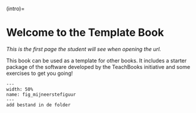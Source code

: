 (intro)=
# Welcome to the Template Book

_This is the first page the student will see when opening the url._

This book can be used as a template for other books. It includes a starter package of the software developed by the TeachBooks initiative and some exercises to get you going!

``` {figure} incl_volkswagen-golf-background.jpg
---
width: 50%
name: fig_mijneerstefiguur
---
add bestand in de folder
``` 


